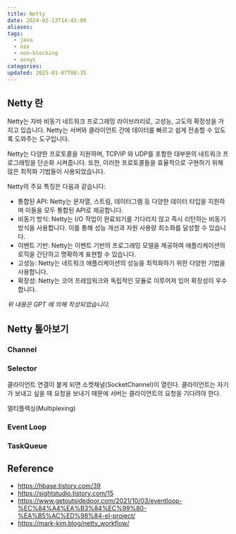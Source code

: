 ```yaml
---
title: Netty
date: 2024-02-13T14:42:00
aliases: 
tags:
  - java
  - nio
  - non-blocking
  - asnyc
categories: 
updated: 2025-01-07T00:35
---
```


## Netty 란

Netty는 자바 비동기 네트워크 프로그래밍 라이브러리로, 고성능, 고도의 확장성을 가지고 있습니다. Netty는 서버와 클라이언트 간에 데이터를 빠르고 쉽게 전송할 수 있도록 도와주는 도구입니다.

Netty는 다양한 프로토콜을 지원하며, TCP/IP 와 UDP를 포함한 대부분의 네트워크 프로그래밍을 단순화 시켜줍니다. 또한, 이러한 프로토콜들을 효율적으로 구현하기 위해 많은 최적화 기법들이 사용되었습니다.

Netty의 주요 특징은 다음과 같습니다:

- 통합된 API: Netty는 문자열, 스트림, 데이터그램 등 다양한 데이터 타입을 지원하며 이들을 모두 통합된 API로 제공합니다.
- 비동기 방식: Netty는 I/O 작업이 완료되기를 기다리지 않고 즉시 리턴하는 비동기 방식을 사용합니다. 이를 통해 성능 개선과 자원 사용량 최소화를 달성할 수 있습니다.
- 이벤트 기반: Netty는 이벤트 기반의 프로그래밍 모델을 제공하여 애플리케이션의 로직을 간단하고 명확하게 표현할 수 있습니다.
- 고성능: Netty는 네트워크 애플리케이션의 성능을 최적화하기 위한 다양한 기법을 사용합니다.
- 확장성: Netty는 코어 프레임워크와 독립적인 모듈로 이루어져 있어 확장성이 우수합니다.

_위 내용은 GPT 에 의해 작성되었습니다._

## Netty 톺아보기

### Channel

### Selector

클라이언트 연결이 붙게 되면 소켓채널(SocketChannel)이 열린다. 클라이언트는 자기가 보내고 싶을 때 요청을 보내기 때문에 서버는 클라이언트의 요청을 기다려야 한다.

멀티플렉싱(Multiplexing)

### Event Loop

### TaskQueue

## Reference

- https://hbase.tistory.com/39
- https://sightstudio.tistory.com/15
- https://www.getoutsidedoor.com/2021/10/03/eventloop-%EC%84%A4%EA%B3%84%EC%99%80-%EA%B5%AC%ED%98%84-el-project/
- https://mark-kim.blog/netty_workflow/